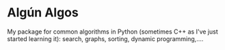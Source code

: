 # Algún Algos
My package for common algorithms in Python (sometimes C++ as I've just started learning it): search, graphs, sorting, dynamic programming,....
